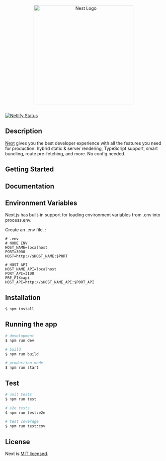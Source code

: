 <p align="center">
  <a href="https://nextjs.org/" target="blank"><img src="https://upload.wikimedia.org/wikipedia/commons/8/8e/Nextjs-logo.svg" width="320" alt="Nest Logo" /></a>
</p>

[circleci-image]: https://img.shields.io/circleci/build/github/nestjs/nest/master?token=abc123def456
[circleci-url]: https://circleci.com/gh/nestjs/nest

<!-- <p align="center">
  <a aria-label="Vercel logo" href="https://vercel.com">
    <img src="https://img.shields.io/badge/MADE%20BY%20Vercel-000000.svg?style=for-the-badge&logo=Vercel&labelColor=000">
  </a>
  <a aria-label="NPM version" href="https://www.npmjs.com/package/next">
    <img alt="" src="https://img.shields.io/npm/v/next.svg?style=for-the-badge&labelColor=000000">
  </a>
  <a aria-label="License" href="https://github.com/vercel/next.js/blob/canary/license.md">
    <img alt="" src="https://img.shields.io/npm/l/next.svg?style=for-the-badge&labelColor=000000">
  </a>
  <a aria-label="Join the community on GitHub" href="https://github.com/vercel/next.js/discussions">
    <img alt="" src="https://img.shields.io/badge/Join%20the%20community-blueviolet.svg?style=for-the-badge&logo=Next.js&labelColor=000000&logoWidth=20">
  </a>
</p> -->

<p align="center">
   <a aria-label="Ornn Finance" href="https://ornn-finance.netlify.app/">
    <img alt="" src="https://img.shields.io/badge/Ornn%20Finance-palevioletred.svg?style=for-the-badge&logo=Next.js&labelColor=000000&logoWidth=20">
  </a>
</p>

[![Netlify Status](https://api.netlify.com/api/v1/badges/6f87d450-09ac-4e0f-adb9-a82962fd918f/deploy-status)](https://app.netlify.com/sites/ornn-finance/deploys)

## Description

[Next](https://github.com/vercel/next.js) gives you the best developer experience with all the features you need for production: hybrid static & server rendering, TypeScript support, smart bundling, route pre-fetching, and more. No config needed.

## Getting Started

## Documentation

## Environment Variables

Next.js has built-in support for loading environment variables from .env into process.env.

Create an .env file. :

```shell
# .env
# NODE ENV
HOST_NAME=localhost
PORT=3000
HOST=http://$HOST_NAME:$PORT

# HOST API
HOST_NAME_API=localhost
PORT_API=3100
PRE_FIX=api
HOST_API=http://$HOST_NAME_API:$PORT_API
```

## Installation

```bash
$ npm install
```

## Running the app

```bash
# development
$ npm run dev

# build
$ npm run build

# production mode
$ npm run start
```

## Test

```bash
# unit tests
$ npm run test

# e2e tests
$ npm run test:e2e

# test coverage
$ npm run test:cov
```

## License

Next is [MIT licensed](LICENSE).
